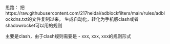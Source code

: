 思路：
把https://raw.githubusercontent.com/217heidai/adblockfilters/main/rules/adblockdns.txt的文件复制过来，
生成自动化，转化为手机版clash或者shadowrocket可以用的规则

主要是clash，由于clash规则需要是 - xxx, xxx, xxx的规则形式
